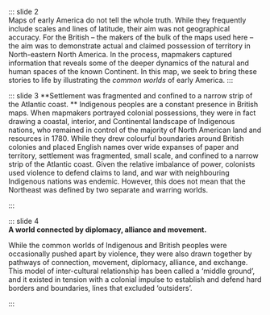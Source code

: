 ::: slide 2  
Maps of early America do not tell the whole truth. While they frequently include scales and lines of latitude, their aim was not geographical accuracy. For the British – the makers of the bulk of the maps used here – the aim was to demonstrate actual and claimed possession of territory in North-eastern North America. In the process, mapmakers captured information that reveals some of the deeper dynamics of the natural and human spaces of the known Continent. In this map, we seek to bring these stories to life by illustrating the _common worlds_ of early America.
:::

::: slide 3
**Settlement was fragmented and confined to a narrow strip of the Atlantic coast. **
Indigenous peoples are a constant presence in British maps. When mapmakers portrayed colonial possessions, they were in fact drawing a coastal, interior, and Continental landscape of Indigenous nations, who remained in control of the majority of North American land and resources in 1780. While they drew colourful boundaries around British colonies and placed English names over wide expanses of paper and territory, settlement was fragmented, small scale, and confined to a narrow strip of the Atlantic coast. Given the relative imbalance of power, colonists used violence to defend claims to land, and war with neighbouring Indigenous nations was endemic. However, this does not mean that the Northeast was defined by two separate and warring worlds.

:::

::: slide 4  
**A world connected by diplomacy, alliance and movement.**

While the common worlds of Indigenous and British peoples were occasionally pushed apart by violence, they were also drawn together by pathways of connection, movement, diplomacy, alliance, and exchange. This model of inter-cultural relationship has been called a ‘middle ground’, and it existed in tension with a colonial impulse to establish and defend hard borders and boundaries, lines that excluded ‘outsiders’.

:::

